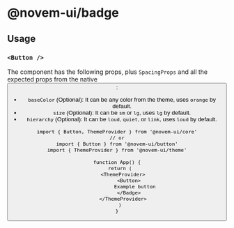 
# @novem-ui/badge


## Usage

### `<Button />`

The component has the following props, plus `SpacingProps` and all the expected props from the native <button />:
- `baseColor` (Optional): It can be any color from the theme, uses `orange` by default.
- `size` (Optional): It can be `sm` or `lg`, uses `lg` by default. 
- `hierarchy` (Optional): It can be `loud`, `quiet`, or `link`, uses `loud` by default. 

```tsx
import { Button, ThemeProvider } from '@novem-ui/core'
// or
import { Button } from '@novem-ui/button'
import { ThemeProvider } from '@novem-ui/theme'

function App() {
  return (
    <ThemeProvider>
        <Button>
            Example button
        </Badge>
    </ThemeProvider>
  )
}
```